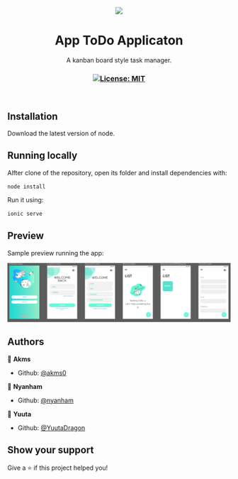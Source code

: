 <p align="center">
  <img src="./assets/icon.png" width="140px" />
</p>

<h1 align="center">App ToDo Applicaton</h1>
<p align="center">A kanban board style task manager.</p>

<h3 align="center">
  <a href="#" target="_blank">
    <img alt="License: MIT" src="https://img.shields.io/badge/License-MIT-yellow.svg" />
  </a>
</h3>

<br />

## Installation

Download the latest version of node.

## Running locally

Alfter clone of the repository, open its folder and install dependencies with:

```shh
node install
```

Run it using:

```sh
ionic serve
```

## Preview

Sample preview running the app:

![Preview](.github/preview.png)

## Authors

👤 **Akms**
- Github: [@akms0](https://github.com/akms0)

👤 **Nyanham**
- Github: [@nyanham](https://github.com/nyanham)

👤 **Yuuta**
- Github: [@YuutaDragon](https://github.com/YuutaDragon)

## Show your support

Give a ⭐️ if this project helped you!
